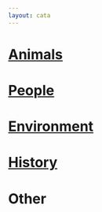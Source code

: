 ```yaml
---
layout: cata
---
```


<div class="cata1">
  <div class="animals">
  <h1> <a href="animals.html">Animals</a> </h1>
  </div>
    <div class="people">
 <h1> <a href="people.html">People</a> </h1>
  </div>
  </div>
  <div class="cata2">
    <div class="environment">
<h1> <a href="article_list.html">Environment</a> </h1>
  </div>
    <div class="history">
<h1> <a href="history.html">History</a> </h1>
  </div>
    <div class="other">
<h1> Other </h1>
  </div>
  </div>

